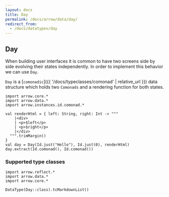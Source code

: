 ```yaml
---
layout: docs
title: Day
permalink: /docs/arrow/data/day/
redirect_from:
  - /docs/datatypes/day
---
```


## Day

When building user interfaces it is common to have two screens side by side evolving their states independently. In order to implement this behavior we can use `Day`.

`Day` is a [`comonadic`]({{ '/docs/typeclasses/comonad' | relative_url }}) data structure which holds two `Comonads` and a rendering function for both states.

```kotlin:ank
import arrow.core.*
import arrow.data.*
import arrow.instances.id.comonad.*

val renderHtml = { left: String, right: Int -> """     
    |<div>                                             
    | <p>$left</p>                                     
    | <p>$right</p>                                    
    |</div>                                            
  """.trimMargin()                                     
}                                                      
val day = Day(Id.just("Hello"), Id.just(0), renderHtml)
day.extract(Id.comonad(), Id.comonad())
```

### Supported type classes

```kotlin:ank:replace
import arrow.reflect.*
import arrow.data.*
import arrow.core.*

DataType(Day::class).tcMarkdownList()
```
